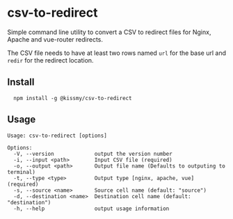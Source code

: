 # csv-to-redirect

Simple command line utility to convert a CSV to redirect files for Nginx, Apache and vue-router redirects.

The CSV file needs to have at least two rows named `url` for the base url and `redir` for the redirect location.

## Install

```
  npm install -g @kissmy/csv-to-redirect
```

## Usage

```
Usage: csv-to-redirect [options]

Options:
  -V, --version             output the version number
  -i, --input <path>        Input CSV file (required)
  -o, --output <path>       Output file name (Defaults to outputing to terminal)
  -t, --type <type>         Output type [nginx, apache, vue] (required)
  -s, --source <name>       Source cell name (default: "source")
  -d, --destination <name>  Destination cell name (default: "destination")
  -h, --help                output usage information
```
